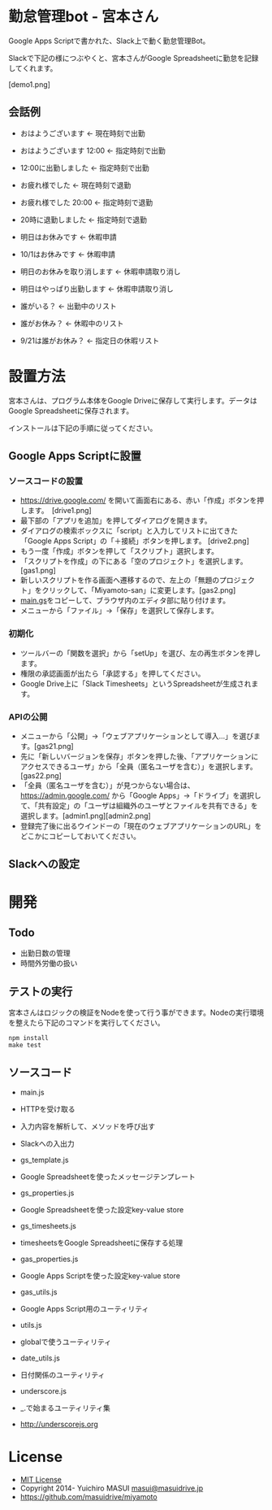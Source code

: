 # 勤怠管理bot - 宮本さん

Google Apps Scriptで書かれた、Slack上で動く勤怠管理Bot。

Slackで下記の様につぶやくと、宮本さんがGoogle Spreadsheetに勤怠を記録してくれます。

[demo1.png]


## 会話例

- おはようございます ← 現在時刻で出勤
- おはようございます 12:00 ← 指定時刻で出勤
- 12:00に出勤しました ← 指定時刻で出勤
- お疲れ様でした ← 現在時刻で退勤
- お疲れ様でした 20:00 ← 指定時刻で退勤
- 20時に退勤しました ← 指定時刻で退勤
- 明日はお休みです ← 休暇申請
- 10/1はお休みです ← 休暇申請
- 明日のお休みを取り消します ← 休暇申請取り消し
- 明日はやっぱり出勤します ← 休暇申請取り消し

- 誰がいる？ ← 出勤中のリスト
- 誰がお休み？ ← 休暇中のリスト
- 9/21は誰がお休み？ ← 指定日の休暇リスト


# 設置方法

宮本さんは、プログラム本体をGoogle Driveに保存して実行します。データはGoogle Spreadsheetに保存されます。

インストールは下記の手順に従ってください。


## Google Apps Scriptに設置

### ソースコードの設置

- https://drive.google.com/ を開いて画面右にある、赤い「作成」ボタンを押します。　[drive1.png]
- 最下部の「アプリを追加」を押してダイアログを開きます。
- ダイアログの検索ボックスに「script」と入力してリストに出てきた「Google Apps Script」の「＋接続」ボタンを押します。 [drive2.png]
- もう一度「作成」ボタンを押して「スクリプト」選択します。
- 「スクリプトを作成」の下にある「空のプロジェクト」を選択します。[gas1.png]
- 新しいスクリプトを作る画面へ遷移するので、左上の「無題のプロジェクト」をクリックして、「Miyamoto-san」に変更します。[gas2.png]
- [main.gs](https://raw.githubusercontent.com/masuidrive/miyamoto/master/main.gs)をコピーして、ブラウザ内のエディタ部に貼り付けます。
- メニューから「ファイル」→「保存」を選択して保存します。

### 初期化
- ツールバーの「関数を選択」から「setUp」を選び、左の再生ボタンを押します。
- 権限の承認画面が出たら「承認する」を押してください。
- Google Drive上に「Slack Timesheets」というSpreadsheetが生成されます。

### APIの公開
- メニューから「公開」→「ウェブアプリケーションとして導入...」を選びます。[gas21.png]
- 先に「新しいバージョンを保存」ボタンを押した後、「アプリケーションにアクセスできるユーザ」から「全員（匿名ユーザを含む）」を選択します。[gas22.png]
- 「全員（匿名ユーザを含む）」が見つからない場合は、https://admin.google.com/ から「Google Apps」→「ドライブ」を選択して、「共有設定」の「ユーザは組織外のユーザとファイルを共有できる」を選択します。[admin1.png][admin2.png]
- 登録完了後に出るウインドーの「現在のウェブアプリケーションのURL」をどこかにコピーしておいてください。


## Slackへの設定


# 開発

## Todo

- 出勤日数の管理
- 時間外労働の扱い


## テストの実行

宮本さんはロジックの検証をNodeを使って行う事ができます。Nodeの実行環境を整えたら下記のコマンドを実行してください。

```
npm install
make test
```

## ソースコード

- main.js
 - HTTPを受け取る

- 入力内容を解析して、メソッドを呼び出す
 - Slackへの入出力

- gs_template.js
 - Google Spreadsheetを使ったメッセージテンプレート

- gs_properties.js
 - Google Spreadsheetを使った設定key-value store

- gs_timesheets.js
 - timesheetsをGoogle Spreadsheetに保存する処理

- gas_properties.js
 - Google Apps Scriptを使った設定key-value store

- gas_utils.js
 - Google Apps Script用のユーティリティ

- utils.js
 - globalで使うユーティリティ

- date_utils.js
 - 日付関係のユーティリティ

- underscore.js
 - _.で始まるユーティリティ集
 - http://underscorejs.org


# License

- [MIT License](http://opensource.org/licenses/MIT)
- Copyright 2014- Yuichiro MASUI <masui@masuidrive.jp>
- https://github.com/masuidrive/miyamoto
